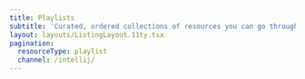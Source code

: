 ```yaml
---
title: Playlists
subtitle: 'Curated, ordered collections of resources you can go through in a sitting.'
layout: layouts/ListingLayout.11ty.tsx
pagination:
  resourceType: playlist
  channel: /intellij/
---
```


